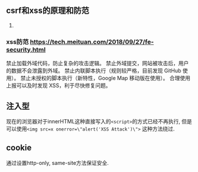 ## csrf和xss的原理和防范
1. 


### xss防范 https://tech.meituan.com/2018/09/27/fe-security.html
禁止加载外域代码，防止复杂的攻击逻辑。
禁止外域提交，网站被攻击后，用户的数据不会泄露到外域。
禁止内联脚本执行（规则较严格，目前发现 GitHub 使用）。
禁止未授权的脚本执行（新特性，Google Map 移动版在使用）。
合理使用上报可以及时发现 XSS，利于尽快修复问题。


## 注入型
现在的浏览器对于innerHTML这种直接写入的`<script>`的方式已经不再执行, 但是可以使用`<img src=x onerror=\"alert('XSS Attack')\">` 这种方法绕过.


## cookie
通过设置http-only, same-site方法保证安全.